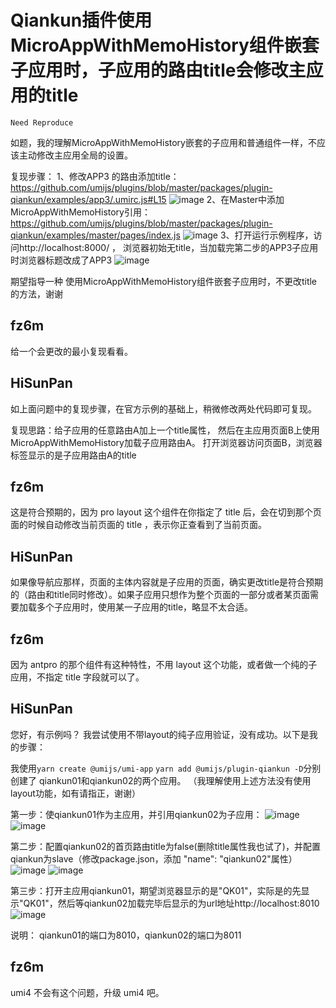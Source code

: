 # Qiankun插件使用MicroAppWithMemoHistory组件嵌套子应用时，子应用的路由title会修改主应用的title

`Need Reproduce`

如题，我的理解MicroAppWithMemoHistory嵌套的子应用和普通组件一样，不应该主动修改主应用全局的设置。

复现步骤：
1、修改APP3 的路由添加title： https://github.com/umijs/plugins/blob/master/packages/plugin-qiankun/examples/app3/.umirc.js#L15
![image](https://user-images.githubusercontent.com/26061069/226297109-0c442e69-374c-4a32-af93-e30c4b23f85c.png)
2、在Master中添加MicroAppWithMemoHistory引用： https://github.com/umijs/plugins/blob/master/packages/plugin-qiankun/examples/master/pages/index.js
![image](https://user-images.githubusercontent.com/26061069/226297686-71f3ba9d-f230-4730-842f-b033ab76cfad.png)
3、打开运行示例程序，访问http://localhost:8000/ ， 浏览器初始无title，当加载完第二步的APP3子应用时浏览器标题改成了APP3
![image](https://user-images.githubusercontent.com/26061069/226303747-52f7099a-24a0-4d07-8591-0d1581b87c64.png)

期望指导一种 使用MicroAppWithMemoHistory组件嵌套子应用时，不更改title的方法，谢谢

## fz6m

给一个会更改的最小复现看看。

## HiSunPan

如上面问题中的复现步骤，在官方示例的基础上，稍微修改两处代码即可复现。

复现思路：给子应用的任意路由A加上一个title属性， 然后在主应用页面B上使用MicroAppWithMemoHistory加载子应用路由A。 打开浏览器访问页面B，浏览器标签显示的是子应用路由A的title

## fz6m

这是符合预期的，因为 pro layout 这个组件在你指定了 title 后，会在切到那个页面的时候自动修改当前页面的 title ，表示你正查看到了当前页面。

## HiSunPan

如果像导航应那样，页面的主体内容就是子应用的页面，确实更改title是符合预期的（路由和title同时修改）。如果子应用只想作为整个页面的一部分或者某页面需要加载多个子应用时，使用某一子应用的title，略显不太合适。

## fz6m

因为 antpro 的那个组件有这种特性，不用 layout 这个功能，或者做一个纯的子应用，不指定 title 字段就可以了。

## HiSunPan

您好，有示例吗？ 我尝试使用不带layout的纯子应用验证，没有成功。以下是我的步骤：

我使用`yarn create @umijs/umi-app` `yarn add @umijs/plugin-qiankun -D`分别创建了 qiankun01和qiankun02的两个应用。
（我理解使用上述方法没有使用layout功能，如有请指正，谢谢）

第一步：使qiankun01作为主应用，并引用qiankun02为子应用：
![image](https://user-images.githubusercontent.com/26061069/228130376-f4ca80eb-cb83-46ef-ad46-8618e62a0125.png)
![image](https://user-images.githubusercontent.com/26061069/228130189-ebca7989-74d6-4d26-b006-ce28543f0ef6.png)

第二步：配置qiankun02的首页路由title为false(删除title属性我也试了)，并配置qiankun为slave（修改package.json，添加 "name": "qiankun02"属性）
![image](https://user-images.githubusercontent.com/26061069/228130507-5133a439-7395-4714-9806-d3e2e6f23263.png)
![image](https://user-images.githubusercontent.com/26061069/228130555-dc2c1144-0998-4c7b-bf45-50ff6adb1771.png)

第三步：打开主应用qiankun01，期望浏览器显示的是"QK01"，实际是的先显示"QK01"，然后等qiankun02加载完毕后显示的为url地址http://localhost:8010
![image](https://user-images.githubusercontent.com/26061069/228130628-3c09c0ab-52f7-4e7d-9a59-50d1b19137b0.png)

说明： qiankun01的端口为8010，qiankun02的端口为8011

## fz6m

umi4 不会有这个问题，升级 umi4 吧。
